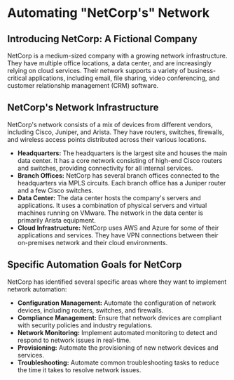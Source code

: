 # Automating "NetCorp's" Network
## Introducing NetCorp: A Fictional Company
NetCorp is a medium-sized company with a growing network infrastructure. They have multiple office locations, a data center, and are increasingly relying on cloud services. Their network supports a variety of business-critical applications, including email, file sharing, video conferencing, and customer relationship management (CRM) software.

## NetCorp's Network Infrastructure

NetCorp's network consists of a mix of devices from different vendors, including Cisco, Juniper, and Arista. They have routers, switches, firewalls, and wireless access points distributed across their various locations.

- **Headquarters:** The headquarters is the largest site and houses the main data center. It has a core network consisting of high-end Cisco routers and switches, providing connectivity for all internal services.
- **Branch Offices:** NetCorp has several branch offices connected to the headquarters via MPLS circuits. Each branch office has a Juniper router and a few Cisco switches.
- **Data Center:** The data center hosts the company's servers and applications. It uses a combination of physical servers and virtual machines running on VMware. The network in the data center is primarily Arista equipment.
- **Cloud Infrastructure:** NetCorp uses AWS and Azure for some of their applications and services. They have VPN connections between their on-premises network and their cloud environments.

## Specific Automation Goals for NetCorp

NetCorp has identified several specific areas where they want to implement network automation:

- **Configuration Management:** Automate the configuration of network devices, including routers, switches, and firewalls.
- **Compliance Management:** Ensure that network devices are compliant with security policies and industry regulations.
- **Network Monitoring:** Implement automated monitoring to detect and respond to network issues in real-time.
- **Provisioning:** Automate the provisioning of new network devices and services.
- **Troubleshooting:** Automate common troubleshooting tasks to reduce the time it takes to resolve network issues.

